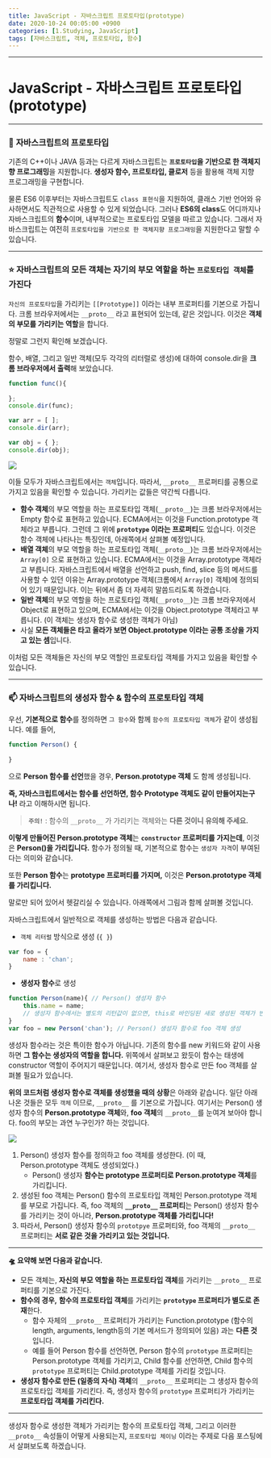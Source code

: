 ```yaml
---
title: JavaScript - 자바스크립트 프로토타입(prototype)
date: 2020-10-24 00:05:00 +0900
categories: [1.Studying, JavaScript]
tags: [자바스크립트, 객체, 프로토타입, 함수]
---
```




------

# **JavaScript - 자바스크립트 프로토타입(prototype)**


------

### 🚀 **자바스크립트의 프로토타입**

기존의 C++이나 JAVA 등과는 다르게 자바스크립트는 **`프로토타입`을 기반으로 한 객체지향 프로그래밍**을 지원합니다. **생성자 함수, 프르토타입, 클로저** 등을 활용해 객체 지향 프로그래밍을 구현합니다.

물론 ES6 이후부터는 자바스크립트도 `class 표현식`을 지원하여, 클래스 기반 언어와 유사하면서도 직관적으로 사용할 수 있게 되었습니다. 그러나 **ES6의 class**도 어디까지나 자바스크립트의 **함수**이며, 내부적으로는 프로토타입 모델을 따르고 있습니다. 그래서 자바스크립트는 여전히 `프로토타입을 기반으로 한 객체지향 프로그래밍`을 지원한다고 말할 수 있습니다.

------

### **⭐ 자바스크립트의 모든 객체**는 **자기의 부모 역할을 하는 `프로토타입 객체`를 가진다**

`자신의 프로토타입`을 가리키는 `[[Prototype]]` 이라는 내부 프로퍼티를 기본으로 가집니다. 크롬 브라우저에서는 `__proto__` 라고 표현되어 있는데, 같은 것입니다. 이것은 **객체의 부모를 가리키는 역할**을 합니다.

정말로 그런지 확인해 보겠습니다.

함수, 배열, 그리고 일반 객체(모두 각각의 리터럴로 생성)에 대하여 console.dir을 **크롬 브라우저에서 출력**해 보았습니다.

```javascript
function func(){
    
};
console.dir(func);

var arr = [ ];
console.dir(arr);

var obj = { };
console.dir(obj);
```

![](https://i.imgur.com/tTK3J2X.png)

이들 모두가 자바스크립트에서는 `객체`입니다. 따라서, `__proto__` 프로퍼티를 공통으로 가지고 있음을 확인할 수 있습니다. 가리키는 값들은 약간씩 다릅니다.

* **함수 객체**의 부모 역할을 하는 프로토타입 객체(`__proto__`)는 크롬 브라우저에서는 Empty 함수로 표현하고 있습니다. ECMA에서는 이것을 Function.prototype 객체라고 부릅니다. 그런데 그 위에 **`prototype` 이라는 프로퍼티**도 있습니다. 이것은 함수 객체에 나타나는 특징인데, 아래쪽에서 살펴볼 예정입니다.
* **배열 객체**의 부모 역할을 하는 프로토타입 객체(`__proto__`)는 크롬 브라우저에서는 `Array[0]` 으로 표현하고 있습니다. ECMA에서는 이것을 Array.prototype 객체라고 부릅니다. 자바스크립트에서 배열을 선언하고 push, find, slice 등의 메서드를 사용할 수 있던 이유는  Array.prototype 객체(크롬에서 `Array[0]` 객체)에 정의되어 있기 때문입니다. 이는 뒤에서 좀 더 자세히 말씀드리도록 하겠습니다.
* **일반 객체**의 부모 역할을 하는 프로토타입 객체(`__proto__`)는 크롬 브라우저에서 Object로 표현하고 있으며, ECMA에서는 이것을 Object.prototype 객체라고 부릅니다. (이 객체는 생성자 함수로 생성한 객체가 아님)
* 사실 **모든 객체들은 타고 올라가 보면 Object.prototype 이라는 공통 조상을 가지고 있는 셈**입니다.

이처럼 모든 객체들은 자신의 부모 역할인 프로토타입 객체를 가지고 있음을 확인할 수 있습니다.

------

### **📫 자바스크립트의 생성자 함수 & 함수의 프로토타입 객체**

우선, **기본적으로 함수**를 정의하면 `그 함수`와 함께 `함수의 프로토타입 객체`가 같이 생성됩니다. 예를 들어,

```javascript
function Person() {
    
}
```

으로 **Person 함수를 선언**했을 경우, **Person.prototype 객체** 도 함께 생성됩니다.

**즉, 자바스크립트에서는 함수를 선언하면, 함수 Prototype 객체도 같이 만들어지는구나!** 라고 이해하시면 됩니다.

> **`주의!`** : 함수의 `__proto__` 가 가리키는 객체와는 **다른 것이니 유의해 주세요.**

**이렇게 만들어진 Person.prototype 객체**는 **`constructor` 프로퍼티를 가지는데**, 이것은 **Person()을 가리킵니다.** 함수가 정의될 때, 기본적으로 함수는 `생성자 자격`이 부여된다는 의미와 같습니다. 

또한 **Person 함수**는 **prototype 프로퍼티를 가지며,** 이것은 **Person.prototype 객체를 가리킵니다.**

말로만 되어 있어서 헷갈리실 수 있습니다. 아래쪽에서 그림과 함께 살펴볼 것입니다.

자바스크립트에서 일반적으로 객체를 생성하는 방법은 다음과 같습니다.

* `객체 리터럴` 방식으로 생성 (`{ }`)

```javascript
var foo = {
	name : 'chan';
}
```

* **생성자 함수**로 생성

```javascript
function Person(name){ // Person() 생성자 함수
	this.name = name;
    // 생성자 함수에서는 별도의 리턴값이 없으면, this로 바인딩된 새로 생성된 객체가 반환된다.
}
var foo = new Person('chan'); // Person() 생성자 함수로 foo 객체 생성
```

생성자 함수라는 것은 특이한 함수가 아닙니다. 기존의 함수를 new 키워드와 같이 사용하면 **그 함수는 생성자의 역할을 합니다.** 위쪽에서 살펴보고 왔듯이 함수는 태생에 constructor 역할이 주어지기 때문입니다. 여기서, 생성자 함수로 만든 foo 객체를 살펴볼 필요가 있습니다.

**위의 코드처럼 생성자 함수로 객체를 생성했을 때의 상황**은 아래와 같습니다. 일단 아래 나온 것들은 모두 `객체` 이므로, `__proto__` 를 기본으로 가집니다. 여기서는 Person() 생성자 함수의 **Person.prototype 객체**와, **foo 객체**의 `__proto__`를 눈여겨 보아야 합니다. foo의 부모는 과연 누구인가? 하는 것입니다.

![](https://i.imgur.com/ZmJZHWJ.png)

1. Person() 생성자 함수를 정의하고 foo 객체를 생성한다. (이 때, Person.prototype 객체도 생성되었다.)
   * Person() 생성자 **함수는 prototype 프로퍼티로 Person.prototype 객체**를 가리킵니다.
2. 생성된 foo 객체는 Person() 함수의 프로토타입 객체인 Person.prototype 객체를 부모로 가집니다. 즉, foo 객체의 **`__proto__` 프로퍼티**는 Person() 생성자 함수를 가리키는 것이 아니라, **Person.prototype 객체를 가리킵니다!**
3. 따라서, Person() 생성자 함수의 `prototpye` 프로퍼티와, foo 객체의 `__proto__` 프로퍼티는 **서로 같은 것을 가리키고 있는 것입니다.** 

------

**🛸 요약해 보면 다음과 같습니다.**

* 모든 객체는, **자신의 부모 역할을 하는 프로토타입 객체**를 가리키는 `__proto__` 프로퍼티를 기본으로 가진다.
* **함수의 경우,** **함수의 프로토타입 객체**를 가리키는 **`prototype` 프로퍼티가 별도로 존재**한다.
  * 함수 자체의 `__proto__` 프로퍼티가 가리키는 Function.prototype (함수의 length, arguments, length등의 기본 메서드가 정의되어 있음) 과는 **다른 것**입니다.
  * 예를 들어 Person 함수를 선언하면, Person 함수의 `prototype` 프로퍼티는 Person.prototype 객체를 가리키고, Child 함수를 선언하면, Child 함수의 `prototype` 프로퍼티는 Child.prototype 객체를 가리킬 것입니다.
* **생성자 함수로 만든 (일종의 자식) 객체**의 `__proto__` 프로퍼티는 그 생성자 함수의 프로토타입 객체를 가리킨다. 즉, 생성자 함수의 `prototype` 프로퍼티가 가리키는 **프로토타입 객체를 가리킨다.**

------

생성자 함수로 생성한 객체가 가리키는 함수의 프로토타입 객체, 그리고 이러한 `__proto__` 속성들이 어떻게 사용되는지, `프로토타입 체이닝` 이라는 주제로 다음 포스팅에서 살펴보도록 하겠습니다.